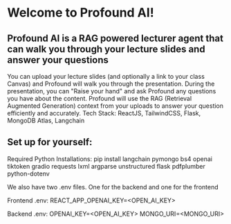# Welcome to Profound AI!
## Profound AI is a RAG powered lecturer agent that can walk you through your lecture slides and answer your questions
 You can upload your lecture slides (and optionally a link to your class Canvas) and Profound will walk you through the presentation. During the presentation, you can "Raise your hand" and ask Profound any questions you have about the content. Profound will use the RAG (Retrieval Augmented Generation) context from your uploads to answer your question efficiently and accurately.
 Tech Stack: ReactJS, TailwindCSS, Flask, MongoDB Atlas, Langchain

## Set up for yourself:
Required Python Installations: pip install langchain pymongo bs4 openai tiktoken gradio requests lxml argparse unstructured flask pdfplumber python-dotenv

We also have two .env files. One for the backend and one for the frontend

Frontend .env:
REACT_APP_OPENAI_KEY=<OPEN_AI_KEY>

Backend .env:
OPENAI_KEY=<OPEN_AI_KEY>
MONGO_URI=<MONGO_URI>
